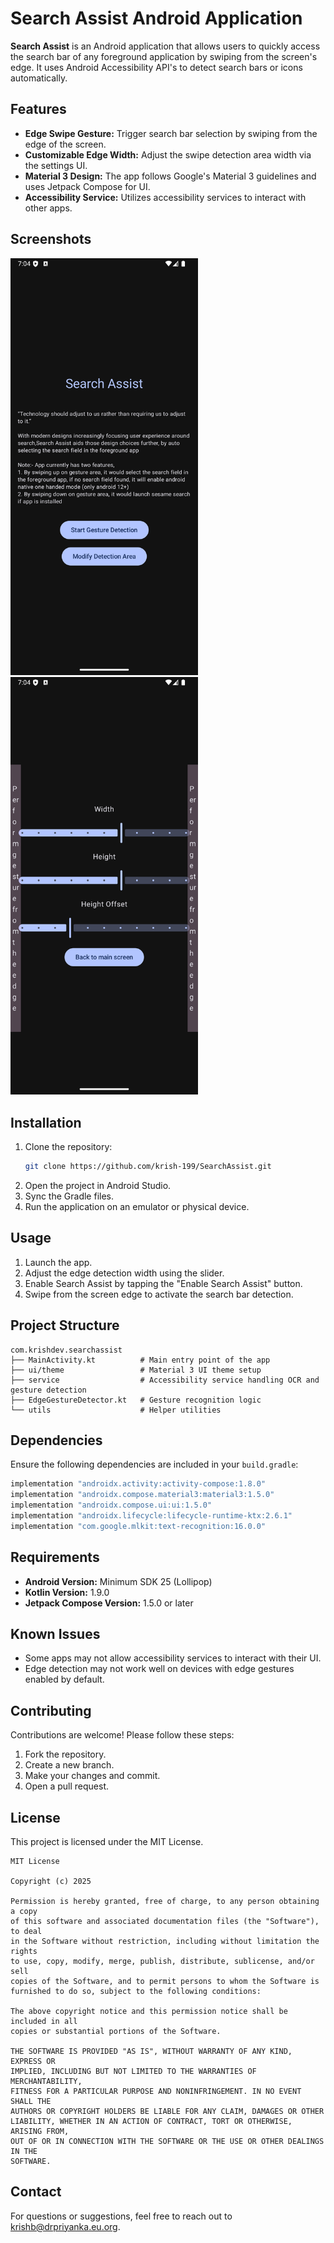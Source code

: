 # Search Assist Android Application

**Search Assist** is an Android application that allows users to quickly access the search bar of any foreground application by swiping from the screen's edge. It uses Android Accessibility API's to detect search bars or icons automatically.

## Features

- **Edge Swipe Gesture:** Trigger search bar selection by swiping from the edge of the screen.
- **Customizable Edge Width:** Adjust the swipe detection area width via the settings UI.
- **Material 3 Design:** The app follows Google's Material 3 guidelines and uses Jetpack Compose for UI.
- **Accessibility Service:** Utilizes accessibility services to interact with other apps.

## Screenshots

<span>
<img src="assets/phone_1_dark.png" alt="Main Page" width="300">
<img src="assets/phone_2_dark.png" alt="Config page" width="300">
</span>

## Installation

1. Clone the repository:
   ```sh
   git clone https://github.com/krish-199/SearchAssist.git
   ```
2. Open the project in Android Studio.
3. Sync the Gradle files.
4. Run the application on an emulator or physical device.

## Usage

1. Launch the app.
2. Adjust the edge detection width using the slider.
3. Enable Search Assist by tapping the "Enable Search Assist" button.
4. Swipe from the screen edge to activate the search bar detection.

## Project Structure

```
com.krishdev.searchassist
├── MainActivity.kt          # Main entry point of the app
├── ui/theme                 # Material 3 UI theme setup
├── service                  # Accessibility service handling OCR and gesture detection
├── EdgeGestureDetector.kt   # Gesture recognition logic
└── utils                    # Helper utilities
```

## Dependencies

Ensure the following dependencies are included in your `build.gradle`:

```gradle
implementation "androidx.activity:activity-compose:1.8.0"
implementation "androidx.compose.material3:material3:1.5.0"
implementation "androidx.compose.ui:ui:1.5.0"
implementation "androidx.lifecycle:lifecycle-runtime-ktx:2.6.1"
implementation "com.google.mlkit:text-recognition:16.0.0"
```

## Requirements

- **Android Version:** Minimum SDK 25 (Lollipop)
- **Kotlin Version:** 1.9.0
- **Jetpack Compose Version:** 1.5.0 or later

## Known Issues

- Some apps may not allow accessibility services to interact with their UI.
- Edge detection may not work well on devices with edge gestures enabled by default.

## Contributing

Contributions are welcome! Please follow these steps:

1. Fork the repository.
2. Create a new branch.
3. Make your changes and commit.
4. Open a pull request.

## License

This project is licensed under the MIT License.

```
MIT License

Copyright (c) 2025

Permission is hereby granted, free of charge, to any person obtaining a copy
of this software and associated documentation files (the "Software"), to deal
in the Software without restriction, including without limitation the rights
to use, copy, modify, merge, publish, distribute, sublicense, and/or sell
copies of the Software, and to permit persons to whom the Software is
furnished to do so, subject to the following conditions:

The above copyright notice and this permission notice shall be included in all
copies or substantial portions of the Software.

THE SOFTWARE IS PROVIDED "AS IS", WITHOUT WARRANTY OF ANY KIND, EXPRESS OR
IMPLIED, INCLUDING BUT NOT LIMITED TO THE WARRANTIES OF MERCHANTABILITY,
FITNESS FOR A PARTICULAR PURPOSE AND NONINFRINGEMENT. IN NO EVENT SHALL THE
AUTHORS OR COPYRIGHT HOLDERS BE LIABLE FOR ANY CLAIM, DAMAGES OR OTHER
LIABILITY, WHETHER IN AN ACTION OF CONTRACT, TORT OR OTHERWISE, ARISING FROM,
OUT OF OR IN CONNECTION WITH THE SOFTWARE OR THE USE OR OTHER DEALINGS IN THE
SOFTWARE.
```

## Contact

For questions or suggestions, feel free to reach out to [krishb@drpriyanka.eu.org](mailto\:krishb@drpriyanka.eu.org).

